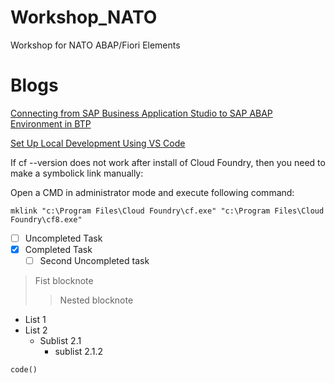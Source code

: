 # Workshop_NATO
Workshop for NATO ABAP/Fiori Elements

# Blogs
[Connecting from SAP Business Application Studio to SAP ABAP Environment in BTP](https://blogs.sap.com/2021/07/23/connecting-from-sap-business-application-studio-to-sap-abap-environment-in-btp/)

[Set Up Local Development Using VS Code](https://developers.sap.com/tutorials/btp-app-set-up-local-development.html)

If cf --version does not work after install of Cloud Foundry, then you need to make a symbolick link manually:

Open a CMD in administrator mode and execute following command:
```
mklink "c:\Program Files\Cloud Foundry\cf.exe" "c:\Program Files\Cloud Foundry\cf8.exe"
```




- [ ] Uncompleted Task
- [x] Completed Task
  - [ ] Second Uncompleted task

>Fist blocknote
>> Nested blocknote

* List 1
* List 2
  * Sublist 2.1
    * sublist 2.1.2

`code()`
